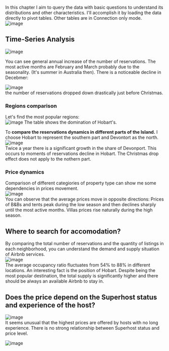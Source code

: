 In this chapter I aim to query the data with basic questions to understand its distributions and other characteristics. I'll accomplish it by loading the data directly to pivot tables. Other tables are in Connection only mode.   
![image](https://github.com/jakubgrunwald/Inside-Airbnb-Data-Analysis-in-Excel-PQ/assets/159199366/4dd94025-4578-42c7-982f-173a4cc19056)  

## Time-Series Analysis

  ![image](https://github.com/jakubgrunwald/Inside-Airbnb-Data-Analysis-in-Excel-PQ/assets/159199366/fdad2e42-4190-4d76-ad90-94de090ef0df)  
  
You can see general annual increase of the number of reservations. The most active months are February and March probably due to the seasonality. (It's summer in Australia then). There is a noticeable decline in Decebmer:  

![image](https://github.com/jakubgrunwald/Inside-Airbnb-Data-Analysis-in-Excel-PQ/assets/159199366/14fcd4a3-d0dc-4334-9d84-fbf9f41cfe12)  
the number of reservations dropped down drastically just before Christmas.   

### Regions comparison
Let's find the most popular regions:  
![image](https://github.com/jakubgrunwald/Inside-Airbnb-Data-Analysis-in-Excel-PQ/assets/159199366/e10a5cc4-650c-4cfb-9394-09e1f376a592)
The table shows the domination of Hobart's.  

To **compare the reservations dynamics in different parts of the Island.** I choose Hobart to represent the southern part and Devontort as the north.   
![image](https://github.com/jakubgrunwald/Inside-Airbnb-Data-Analysis-in-Excel-PQ/assets/159199366/2a0ab51c-e853-4d61-ac3f-5206e9ab31e2)  
Twice a year there is a significant growth in the share of Devonport. This occurs to moments of reservations decline in Hobart. The Christmas drop effect does not apply to the nothern part.  

### Price dynamics  
Comparison of different categiories of property type can show me some dependencies in prices movement.  
![image](https://github.com/jakubgrunwald/Inside-Airbnb-Data-Analysis-in-Excel-PQ/assets/159199366/89a1a693-c82c-4c17-9299-2d5ecfa4e570)  
You can observe that the average prices move in opposite directions: Prices of B&Bs and tents peak during the low season and then declines sharply until the most active months. Villas prices rise naturally during the high season.  

## Where to search for accomodation?  
By comparing the total number of reservations and the quantity of listings in each neighborhood, you can understand the demand and supply situation of Airbnb services.  
![image](https://github.com/jakubgrunwald/Inside-Airbnb-Data-Analysis-in-Excel-PQ/assets/159199366/e47876ae-e58c-446e-9ea9-7a8377d4ed54)  
The average occupancy ratio fluctuates from  54% to 88% in different locations. An interesting fact is the position of Hobart. Despite being the most popular destination, the total supply is significantly higher and there should be always an available Airbnb to stay in.  

## Does the price depend on the Superhost status and experience of the host?  
![image](https://github.com/jakubgrunwald/Inside-Airbnb-Data-Analysis-in-Excel-PQ/assets/159199366/f11cf8a3-6a7e-4b46-a8ba-a6b46d597122)  
It seems unusual that the highest prices are offered by hosts with no long experience. There is no strong relationship between Superhost status and price level.  

![image](https://github.com/jakubgrunwald/Inside-Airbnb-Data-Analysis-in-Excel-PQ/assets/159199366/34428610-5a3d-4095-9826-b1e1715851d6)




















